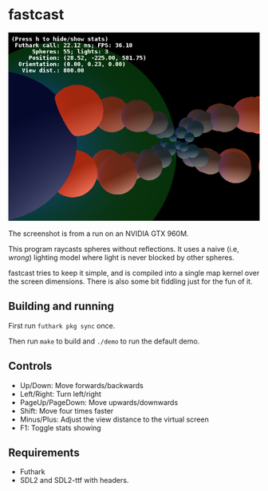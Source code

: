 # fastcast

![Screenshot](screenshot.png)

The screenshot is from a run on an NVIDIA GTX 960M.

This program raycasts spheres without reflections.  It uses a naive
(i.e, *wrong*) lighting model where light is never blocked by other
spheres.

fastcast tries to keep it simple, and is compiled into a single map
kernel over the screen dimensions.  There is also some bit fiddling just
for the fun of it.


## Building and running

First run `futhark pkg sync` once.

Then run `make` to build and `./demo` to run the default demo.


## Controls

+ Up/Down: Move forwards/backwards
+ Left/Right: Turn left/right
+ PageUp/PageDown: Move upwards/downwards
+ Shift: Move four times faster
+ Minus/Plus: Adjust the view distance to the virtual screen
+ F1: Toggle stats showing


## Requirements

  + Futhark
  + SDL2 and SDL2-ttf with headers.

